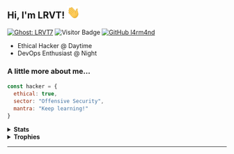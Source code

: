 ## Hi, I'm LRVT! <img src="https://raw.githubusercontent.com/l4rm4nd/l4rm4nd/main/wave.gif" width="30">

[![Ghost: LRVT7](https://img.shields.io/badge/blog-visit-red)](https://blog.lrvt.de)
![Visitor Badge](https://visitor-badge.laobi.icu/badge?page_id=l4rm4nd.l4rm4nd)
[![GitHub l4rm4nd](https://img.shields.io/github/followers/l4rm4nd?label=follow&style=social)](https://github.com/l4rm4nd)

<p>
  <ul>
    <li>Ethical Hacker @ Daytime</li>
    <li>DevOps Enthusiast @ Night</li>
    </ul>
</p>

### A little more about me...  

```javascript
const hacker = {
  ethical: true,
  sector: "Offensive Security",
  mantra: "Keep learning!"
}
```

<details>
  <summary><b>Stats</b></summary>

![Github Stats](https://github-readme-stats.vercel.app/api?username=l4rm4nd&count_private=true&show_icons=true&include_all_commits=true&theme=dark)
![Top Langs](https://github-readme-stats.vercel.app/api/top-langs/?username=l4rm4nd&hide=TeX&layout=compact&theme=dark)

</details>



<details>
  <summary><b>Trophies</b></summary>

![trophy](https://github-profile-trophy.vercel.app/?username=l4rm4nd&no-bg=true&no-frame=true&theme=darkhub&row=1&column=10)

</details>


---
